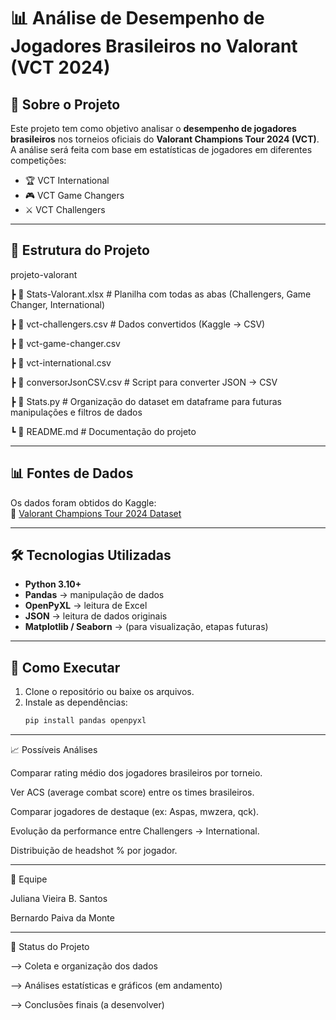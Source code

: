 # 📊 Análise de Desempenho de Jogadores Brasileiros no Valorant (VCT 2024)

## 📌 Sobre o Projeto
Este projeto tem como objetivo analisar o **desempenho de jogadores brasileiros** nos torneios oficiais do **Valorant Champions Tour 2024 (VCT)**.  
A análise será feita com base em estatísticas de jogadores em diferentes competições:

- 🏆 VCT International  
- 🎮 VCT Game Changers  
- ⚔️ VCT Challengers
---

## 📂 Estrutura do Projeto
projeto-valorant 

┣ 📄 Stats-Valorant.xlsx # Planilha com todas as abas (Challengers, Game Changer, International)

┣ 📄 vct-challengers.csv # Dados convertidos (Kaggle → CSV)

┣ 📄 vct-game-changer.csv

┣ 📄 vct-international.csv

┣ 📄 conversorJsonCSV.csv # Script para converter JSON → CSV

┣ 📄 Stats.py # Organização do dataset em dataframe para futuras manipulações e filtros de dados

┗ 📄 README.md # Documentação do projeto

---

## 📊 Fontes de Dados
Os dados foram obtidos do Kaggle:  
🔗 [Valorant Champions Tour 2024 Dataset](https://www.kaggle.com/datasets/sauurabhkr/valorant-champions-tour-2024)

---

## 🛠️ Tecnologias Utilizadas
- **Python 3.10+**
- **Pandas** → manipulação de dados
- **OpenPyXL** → leitura de Excel
- **JSON** → leitura de dados originais
- **Matplotlib / Seaborn** → (para visualização, etapas futuras)

---

## 🚀 Como Executar
1. Clone o repositório ou baixe os arquivos.
2. Instale as dependências:
   ```bash
   pip install pandas openpyxl

---

📈 Possíveis Análises

Comparar rating médio dos jogadores brasileiros por torneio.

Ver ACS (average combat score) entre os times brasileiros.

Comparar jogadores de destaque (ex: Aspas, mwzera, qck).

Evolução da performance entre Challengers → International.

Distribuição de headshot % por jogador.

---

👥 Equipe

Juliana Vieira B. Santos

Bernardo Paiva da Monte

---

📌 Status do Projeto

--> Coleta e organização dos dados

--> Análises estatísticas e gráficos (em andamento)

-->️ Conclusões finais (a desenvolver)
